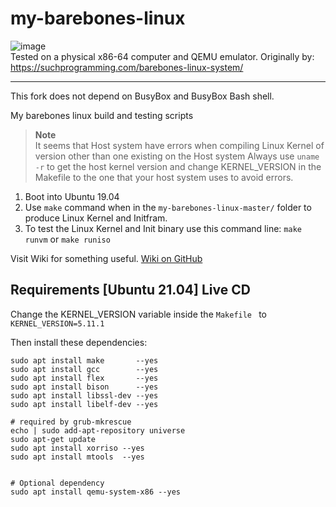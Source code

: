 # my-barebones-linux
![image](https://user-images.githubusercontent.com/21064622/135717759-275a0bc3-e919-4880-a8a5-32beb64a6e8a.png)  
Tested on a physical x86-64 computer and QEMU emulator.
Originally by: https://suchprogramming.com/barebones-linux-system/
___
This fork does not depend on BusyBox and BusyBox Bash shell.

My barebones linux build and testing scripts
> **Note**  
> It seems that Host system have errors when compiling Linux Kernel of version other than one existing on the Host system
> Always use `uname -r` to get the host kernel version and change KERNEL_VERSION in the Makefile to the one that your host system uses to avoid errors.

1. Boot into Ubuntu 19.04
2. Use `make` command when in the `my-barebones-linux-master/` folder to produce Linux Kernel and Initfram.
3. To test the Linux Kernel and Init binary use this command line: `make runvm` or `make runiso`


Visit Wiki for something useful. [Wiki on GitHub](https://github.com/vaido-world/my-barebones-linux/wiki)


## Requirements [Ubuntu 21.04] Live CD
Change the KERNEL_VERSION variable inside the `Makefile ` to `KERNEL_VERSION=5.11.1`

Then install these dependencies:
```
sudo apt install make       --yes
sudo apt install gcc        --yes
sudo apt install flex       --yes
sudo apt install bison      --yes
sudo apt install libssl-dev --yes
sudo apt install libelf-dev --yes

# required by grub-mkrescue 
echo | sudo add-apt-repository universe
sudo apt-get update
sudo apt install xorriso --yes
sudo apt install mtools  --yes


# Optional dependency
sudo apt install qemu-system-x86 --yes

```
